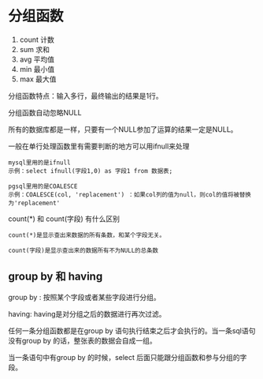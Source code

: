 # 分组函数

1. count 计数
2. sum 求和
3. avg 平均值
4. min 最小值
5. max 最大值

分组函数特点：输入多行，最终输出的结果是1行。

分组函数自动忽略NULL

所有的数据库都是一样，只要有一个NULL参加了运算的结果一定是NULL。

一般在单行处理函数里有需要判断的地方可以用ifnull来处理
```
mysql里用的是ifnull
示例：select ifnull(字段1,0) as 字段1 from 数据表;

pgsql里用的是COALESCE
示例：COALESCE(col, 'replacement') ：如果col列的值为null，则col的值将被替换为'replacement'
```

count(*) 和 count(字段) 有什么区别
```
count(*)是显示查出来数据的所有条数，和某个字段无关。

count(字段)是显示查出来的数据所有不为NULL的总条数
```


## group by 和 having

group by : 按照某个字段或者某些字段进行分组。

having: having是对分组之后的数据进行再次过滤。

任何一条分组函数都是在group by 语句执行结束之后才会执行的。当一条sql语句没有group by 的话，整张表的数据会自成一组。

当一条语句中有group by 的时候，select 后面只能跟分组函数和参与分组的字段。





